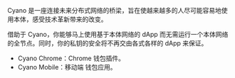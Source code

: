 
Cyano 是一座连接未来分布式网络的桥梁，旨在使越来越多的人尽可能容易地使用本体，感受技术革新带来的改变。

借助于 Cyano，你能够马上使用基于本体网络的 dApp 而无需运行一个本体网络的全节点。同时，你的私钥的安全将不再交由各式各样的 dApp 来保证。

- Cyano Chrome：Chrome 钱包插件。
- Cyano Mobile：移动端 钱包应用。
